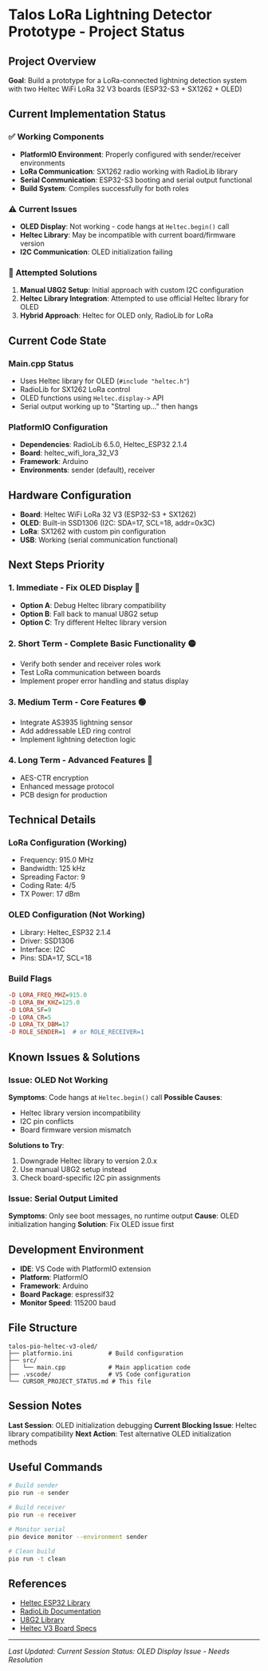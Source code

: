 # Talos LoRa Lightning Detector Prototype - Project Status

## Project Overview
**Goal**: Build a prototype for a LoRa-connected lightning detection system with two Heltec WiFi LoRa 32 V3 boards (ESP32-S3 + SX1262 + OLED)

## Current Implementation Status

### ✅ Working Components
- **PlatformIO Environment**: Properly configured with sender/receiver environments
- **LoRa Communication**: SX1262 radio working with RadioLib library
- **Serial Communication**: ESP32-S3 booting and serial output functional
- **Build System**: Compiles successfully for both roles

### ⚠️ Current Issues
- **OLED Display**: Not working - code hangs at `Heltec.begin()` call
- **Heltec Library**: May be incompatible with current board/firmware version
- **I2C Communication**: OLED initialization failing

### 🔧 Attempted Solutions
1. **Manual U8G2 Setup**: Initial approach with custom I2C configuration
2. **Heltec Library Integration**: Attempted to use official Heltec library for OLED
3. **Hybrid Approach**: Heltec for OLED only, RadioLib for LoRa

## Current Code State

### Main.cpp Status
- Uses Heltec library for OLED (`#include "heltec.h"`)
- RadioLib for SX1262 LoRa control
- OLED functions using `Heltec.display->` API
- Serial output working up to "Starting up..." then hangs

### PlatformIO Configuration
- **Dependencies**: RadioLib 6.5.0, Heltec_ESP32 2.1.4
- **Board**: heltec_wifi_lora_32_V3
- **Framework**: Arduino
- **Environments**: sender (default), receiver

## Hardware Configuration
- **Board**: Heltec WiFi LoRa 32 V3 (ESP32-S3 + SX1262)
- **OLED**: Built-in SSD1306 (I2C: SDA=17, SCL=18, addr=0x3C)
- **LoRa**: SX1262 with custom pin configuration
- **USB**: Working (serial communication functional)

## Next Steps Priority

### 1. **Immediate - Fix OLED Display** 🔴
- **Option A**: Debug Heltec library compatibility
- **Option B**: Fall back to manual U8G2 setup
- **Option C**: Try different Heltec library version

### 2. **Short Term - Complete Basic Functionality** 🟡
- Verify both sender and receiver roles work
- Test LoRa communication between boards
- Implement proper error handling and status display

### 3. **Medium Term - Core Features** 🟢
- Integrate AS3935 lightning sensor
- Add addressable LED ring control
- Implement lightning detection logic

### 4. **Long Term - Advanced Features** 🔵
- AES-CTR encryption
- Enhanced message protocol
- PCB design for production

## Technical Details

### LoRa Configuration (Working)
- Frequency: 915.0 MHz
- Bandwidth: 125 kHz
- Spreading Factor: 9
- Coding Rate: 4/5
- TX Power: 17 dBm

### OLED Configuration (Not Working)
- Library: Heltec_ESP32 2.1.4
- Driver: SSD1306
- Interface: I2C
- Pins: SDA=17, SCL=18

### Build Flags
```ini
-D LORA_FREQ_MHZ=915.0
-D LORA_BW_KHZ=125.0
-D LORA_SF=9
-D LORA_CR=5
-D LORA_TX_DBM=17
-D ROLE_SENDER=1  # or ROLE_RECEIVER=1
```

## Known Issues & Solutions

### Issue: OLED Not Working
**Symptoms**: Code hangs at `Heltec.begin()` call
**Possible Causes**:
- Heltec library version incompatibility
- I2C pin conflicts
- Board firmware version mismatch

**Solutions to Try**:
1. Downgrade Heltec library to version 2.0.x
2. Use manual U8G2 setup instead
3. Check board-specific I2C pin assignments

### Issue: Serial Output Limited
**Symptoms**: Only see boot messages, no runtime output
**Cause**: OLED initialization hanging
**Solution**: Fix OLED issue first

## Development Environment
- **IDE**: VS Code with PlatformIO extension
- **Platform**: PlatformIO
- **Framework**: Arduino
- **Board Package**: espressif32
- **Monitor Speed**: 115200 baud

## File Structure
```
talos-pio-heltec-v3-oled/
├── platformio.ini          # Build configuration
├── src/
│   └── main.cpp            # Main application code
├── .vscode/                # VS Code configuration
└── CURSOR_PROJECT_STATUS.md # This file
```

## Session Notes
**Last Session**: OLED initialization debugging
**Current Blocking Issue**: Heltec library compatibility
**Next Action**: Test alternative OLED initialization methods

## Useful Commands
```bash
# Build sender
pio run -e sender

# Build receiver
pio run -e receiver

# Monitor serial
pio device monitor --environment sender

# Clean build
pio run -t clean
```

## References
- [Heltec ESP32 Library](https://github.com/HelTecAutomation/Heltec_ESP32)
- [RadioLib Documentation](https://jgromes.github.io/RadioLib/)
- [U8G2 Library](https://github.com/olikraus/U8g2_Arduino)
- [Heltec V3 Board Specs](https://docs.heltec.org/en/wifi_lora_32_v3/)

---
*Last Updated: Current Session*
*Status: OLED Display Issue - Needs Resolution*
